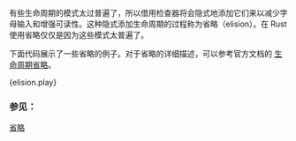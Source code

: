 有些生命周期的模式太过普遍了，所以借用检查器将会隐式地添加它们来以减少字母输入和增强可读性。这种隐式添加生命周期的过程称为省略（elision）。在 Rust 使用省略仅仅是因为这些模式太普遍了。

下面代码展示了一些省略的例子。对于省略的详细描述，可以参考官方文档的 [生命周期省略][elision]。

{elision.play}

### 参见：

[省略][elision]

[elision]: http://doc.rust-lang.org/book/lifetimes.html#lifetime-elision
